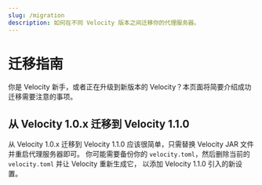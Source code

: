 ```yaml
---
slug: /migration
description: 如何在不同 Velocity 版本之间迁移你的代理服务器。
---
```


# 迁移指南

你是 Velocity 新手，或者正在升级到新版本的 Velocity？本页面将简要介绍成功迁移需要注意的事项。

## 从 Velocity 1.0.x 迁移到 Velocity 1.1.0

从 Velocity 1.0.x 迁移到 Velocity 1.1.0 应该很简单，只需替换 Velocity JAR 文件并重启代理服务器即可。
你可能需要备份你的 `velocity.toml`，然后删除当前的 `velocity.toml` 并让 Velocity 重新生成它，
以添加 Velocity 1.1.0 引入的新设置。
